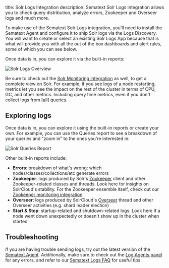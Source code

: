 title: Solr Logs Integration
description: Sematext Solr Logs integration allows you to check query distribution, analyze errors, Zookeeper and Overseer logs and much more.

To make use of the Sematext Solr Logs integration, you'll need to install the Sematext Agent and configure it to ship Solr logs via the Logs Discovery. You will want to create or select an existing Solr Logs App because that is what will provide you with all the out of the box dashboards and alert rules, some of which you can see below.

Once data is in, you can explore it via the built-in reports: 

<img
  class="content-modal-image"
  alt="Solr Logs Overview"
  src="../../images/agents/solr_logs_overview.png"
  title="Solr Logs Overview"
/>

Be sure to check out the [Solr Monitoring integration](./solr.md) as well, to get a complete view on Solr. For example, if you see logs of a node restarting, metrics let you see the impact on the rest of the cluster in terms of CPU, GC, and other metrics. Including query time metrics, even if you don't collect logs from [all] queries.

## Exploring logs

Once data is in, you can explore it using the built-in reports or create your own. For example, you can use the Queries report to see a breakdown of your queries and "zoom in" to the ones you're interested in:

<img
  class="content-modal-image"
  alt="Solr Queries Report"
  src="../../images/agents/solr_logs_hits.png"
  title="Solr Queries Report"
/>

Other built-in reports include:

- **Errors**: breakdown of what's wrong: which nodes/classes/collections/etc generate errors
- **Zookeeper**: logs produced by Solr's [Zookeeper](https://zookeeper.apache.org) client and other Zookeeper-related classes and threads. Look here for insights on SolrCloud's stability. For the Zookeeper ensemble itself, check out our [Zookeeper monitoring integration](./zookeeper.md)
- **Overseer**: logs produced by SolrCloud's [Overseer](https://lucene.apache.org/solr/8_6_0/solr-core/org/apache/solr/cloud/Overseer.html) thread and other Overseer activities (e.g. shard leader election)
- **Start & Stop**: startup-related and shutdown-related logs. Look here if a node went down unexpectedly or doesn't show up in the cluster when started

## Troubleshooting

If you are having trouble sending logs, try out the latest version of the [Sematext Agent](../agents/sematext-agent/installation/). Additionally, make sure to check out the [Log Agents panel](https://sematext.com/docs/fleet/#log-agents) for any errors, and refer to our [Sematext Logs FAQ](https://sematext.com/docs/logs/faq/) for useful tips.
